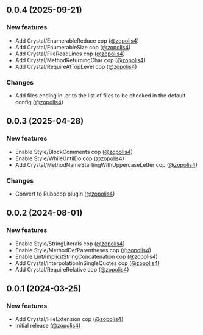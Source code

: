 ## 0.0.4 (2025-09-21)

### New features

* Add Crystal/EnumerableReduce cop ([@zopolis4][])
* Add Crystal/EnumerableSize cop ([@zopolis4][])
* Add Crystal/FileReadLines cop ([@zopolis4][])
* Add Crystal/MethodReturningChar cop ([@zopolis4][])
* Add Crystal/RequireAtTopLevel cop ([@zopolis4][])

### Changes

* Add files ending in .cr to the list of files to be checked in the default config ([@zopolis4][])

## 0.0.3 (2025-04-28)

### New features

* Enable Style/BlockComments cop ([@zopolis4][])
* Enable Style/WhileUntilDo cop ([@zopolis4][])
* Add Crystal/MethodNameStartingWithUppercaseLetter cop ([@zopolis4][])

### Changes

* Convert to Rubocop plugin ([@zopolis4][])

## 0.0.2 (2024-08-01)

### New features

* Enable Style/StringLiterals cop ([@zopolis4][])
* Enable Style/MethodDefParentheses cop ([@zopolis4][])
* Enable Lint/ImplicitStringConcatenation cop ([@zopolis4][])
* Add Crystal/InterpolationInSingleQuotes cop ([@zopolis4][])
* Add Crystal/RequireRelative cop ([@zopolis4][])

## 0.0.1 (2024-03-25)

### New features

* Add Crystal/FileExtension cop ([@zopolis4][])
* Initial release ([@zopolis4][])

[@zopolis4]: https://github.com/zopolis4
